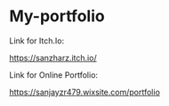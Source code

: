 # My-portfolio


Link for Itch.Io:

https://sanzharz.itch.io/


Link for Online Portfolio:

https://sanjayzr479.wixsite.com/portfolio
